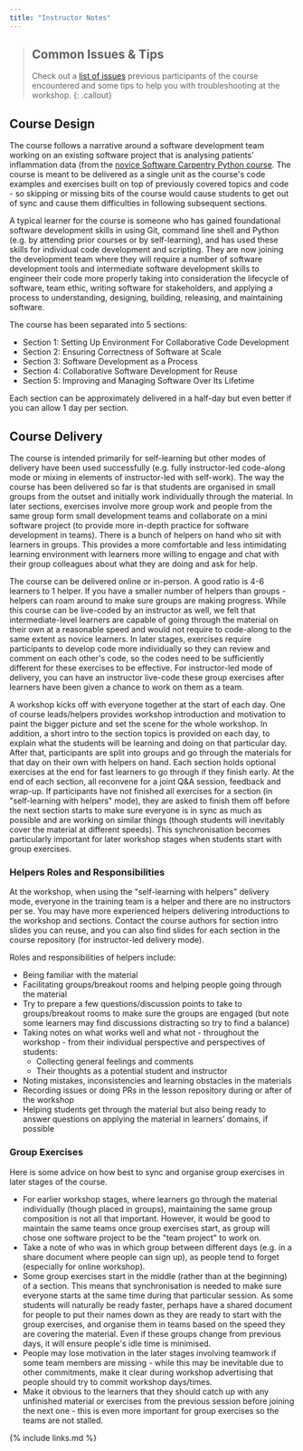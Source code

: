 ```yaml
---
title: "Instructor Notes"
---
```


> ## Common Issues & Tips
> Check out a [list of issues](../common-issues) previous participants of the course encountered
> and some tips to help you with troubleshooting at the workshop.
{: .callout}


## Course Design
The course follows a narrative around
a software development team working on an existing software project
that is analysing patients’ inflammation data
(from the [novice Software Carpentry Python course](https://software-carpentry.org/lessons).
The course is meant to be delivered as a single unit
as the course's code examples and exercises built on top of previously covered topics and code -
so skipping or missing bits of the course would cause students to
get out of sync and cause them difficulties in following subsequent sections.

A typical learner for the course is
someone who has gained foundational software development skills in using Git,
command line shell and Python
(e.g. by attending prior courses or by self-learning),
and has used these skills for individual code development and scripting.
They are now joining the development team where they will require
a number of software development tools and intermediate software development skills
to engineer their code more properly
taking into consideration the lifecycle of software,
team ethic, writing software for stakeholders,
and applying a process to understanding, designing, building, releasing, and maintaining software.

The course has been separated into 5 sections:

- Section 1: Setting Up Environment For Collaborative Code Development
- Section 2: Ensuring Correctness of Software at Scale
- Section 3: Software Development as a Process
- Section 4: Collaborative Software Development for Reuse
- Section 5: Improving and Managing Software Over Its Lifetime

Each section can be approximately delivered in a half-day but even better if you can allow 1 day per section.

## Course Delivery
The course is intended primarily for self-learning
but other modes of delivery have been used successfully
(e.g. fully instructor-led code-along mode or mixing in elements of instructor-led with self-work).
The way the course has been delivered so far is that
students are organised in small groups from the outset
and initially work individually through the material.
In later sections,
exercises involve more group work
and people from the same group form small development teams
and collaborate on a mini software project
(to provide more in-depth practice for software development in teams).
There is a bunch of helpers on hand who sit with learners in groups.
This provides a more comfortable and less intimidating learning environment
with learners more willing to engage and chat with their group colleagues about what they are doing
and ask for help.

The course can be delivered online or in-person.
A good ratio is 4-6 learners to 1 helper.
If you have a smaller number of helpers than groups -
helpers can roam around to make sure groups are making progress.
While this course can be live-coded by an instructor as well,
we felt that intermediate-level learners are capable of
going through the material on their own at a reasonable speed
and would not require to code-along to the same extent as novice learners.
In later stages, exercises require participants to develop code more individually
so they can review and comment on each other's code,
so the codes need to be sufficiently different for these exercises to be effective.
For instructor-led mode of delivery, you can have an instructor live-code these group exercises 
after learners have been given a chance to work on them as a team.

A workshop kicks off with everyone together at the start of each day.
One of course leads/helpers provides workshop introduction
and motivation to paint the bigger picture and set the scene for the whole workshop.
In addition, a short intro to the section topics is provided on each day,
to explain what the students will be learning and doing on that particular day.
After that, participants are split into groups
and go through the materials for that day on their own with helpers on hand.
Each section holds optional exercises at the end for fast learners to go through if they finish early.
At the end of each section, all reconvene for a joint Q&A session, feedback and wrap-up.
If participants have not finished all exercises for a section (in "self-learning with helpers" mode),
they are asked to finish them off before the next section starts
to make sure everyone is in sync as much as possible and are working on similar things
(though students will inevitably cover the material at different speeds).
This synchronisation becomes particularly important for later workshop stages
when students start with group exercises.

### Helpers Roles and Responsibilities
At the workshop, when using the "self-learning with helpers" delivery mode, everyone in the training team is a helper and 
there are no instructors per se.
You may have more experienced helpers delivering introductions to the workshop and sections.
Contact the course authors for section intro slides you can reuse, and you can also find slides for each 
section in the course repository (for instructor-led delivery mode).

Roles and responsibilities of helpers include:

- Being familiar with the material
- Facilitating groups/breakout rooms and helping people going through the material
- Try to prepare a few questions/discussion points
  to take to groups/breakout rooms to make sure the groups are engaged
  (but note some learners may find discussions distracting so try to find a balance)
- Taking notes on what works well and what not - throughout the workshop -
  from their individual perspective and perspectives of students:
  - Collecting general feelings and comments
  - Their thoughts as a potential student and instructor
- Noting mistakes, inconsistencies and learning obstacles in the materials
- Recording issues or doing PRs in the lesson repository during or after of the workshop
- Helping students get through the material
  but also being ready to answer questions on applying the material in learners’ domains,
  if possible

### Group Exercises
Here is some advice on how best to sync and organise group exercises in later stages of the course.

- For earlier workshop stages,
  where learners go through the material individually (though placed in groups),
  maintaining the same group composition is not all that important.
  However, it would be good to maintain the same teams once group exercises start,
  as group will chose one software project to be the "team project" to work on.
- Take a note of who was in which group between different days
  (e.g. in a share document where people can sign up),
  as people tend to forget (especially for online workshop).
- Some group exercises start in the middle (rather than at the beginning) of a section.
  This means that synchronisation is needed to make sure
  everyone starts at the same time during that particular session.
  As some students will naturally be ready faster,
  perhaps have a shared document for people to put their names down
  as they are ready to start with the group exercises,
  and organise them in teams based on the speed they are covering the material.
  Even if these groups change from previous days,
  it will ensure people's idle time is minimised.
- People may lose motivation in the later stages involving teamwork
  if some team members are missing -
  while this may be inevitable due to other commitments,
  make it clear during workshop advertising
  that people should try to commit workshop days/times.
- Make it obvious to the learners that they should
  catch up with any unfinished material or exercises from the previous session
  before joining the next one -
  this is even more important for group exercises so the teams are not stalled.

{% include links.md %}

